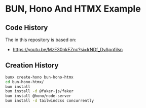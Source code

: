 # BUN, Hono And HTMX Example

## Code History

The in this repository is based on:

- https://youtu.be/MzE30nkEZnc?si=IrNDf_DvApqfilsn

## Creation History

```bash
bunx create-hono bun-hono-htmx
cd bun-hono-htmx/
bun install
bun install -d @faker-js/faker
bun install @hono/node-server
bun install -d tailwindcss concurrently
```
